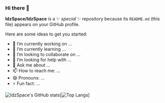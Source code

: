 ### Hi there 👋


**ldzSpace/ldzSpace** is a ✨ _special_ ✨ repository because its `README.md` (this file) appears on your GitHub profile.

Here are some ideas to get you started:

- 🔭 I’m currently working on ...
- 🌱 I’m currently learning ...
- 👯 I’m looking to collaborate on ...
- 🤔 I’m looking for help with ...
- 💬 Ask me about ...
- 📫 How to reach me: ...
- 😄 Pronouns: ...
- ⚡ Fun fact: ...

![ldzSpace's GitHub stats](https://github-readme-stats.vercel.app/api?username=ldzSpace&show_icons=true)[![Top Langs](https://github-readme-stats.vercel.app/api/top-langs/?username=ldzSpace)]



